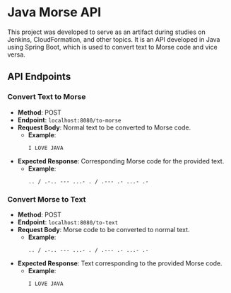 # Java Morse API

This project was developed to serve as an artifact during studies on Jenkins, CloudFormation, and other topics. 
It is an API developed in Java using Spring Boot, which is used to convert text to Morse code and vice versa.

## API Endpoints

### Convert Text to Morse

- **Method**: POST
- **Endpoint**: `localhost:8080/to-morse`
- **Request Body**: Normal text to be converted to Morse code.
  - **Example**:
    ```text
    I LOVE JAVA
    ```
- **Expected Response**: Corresponding Morse code for the provided text.
  - **Example**:
    ```text
    .. / .-.. --- ...- . / .--- .- ...- .-
    ```

### Convert Morse to Text

- **Method**: POST
- **Endpoint**: `localhost:8080/to-text`
- **Request Body**: Morse code to be converted to normal text.
  - **Example**:
    ```text
    .. / .-.. --- ...- . / .--- .- ...- .-
    ```
- **Expected Response**: Text corresponding to the provided Morse code.
  - **Example**:
    ```text
    I LOVE JAVA
    ```
